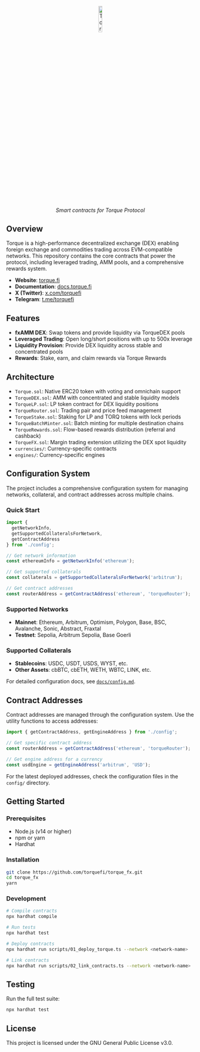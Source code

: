 <p align="center">
  <img src="https://cdn.prod.website-files.com/6556f6be06fc2abb8a8da998/665ce0e7788b3d8fe85d1fed_torque-square%20copy%202.png" alt="Torque Logo" width="13.4%">
</p>
<p align="center">
  <i align="center">Smart contracts for Torque Protocol</i>
</p>

## Overview

Torque is a high-performance decentralized exchange (DEX) enabling foreign exchange and commodities trading across EVM-compatible networks. This repository contains the core contracts that power the protocol, including leveraged trading, AMM pools, and a comprehensive rewards system.

- **Website**: [torque.fi](https://torque.fi)
- **Documentation**: [docs.torque.fi](https://docs.torque.fi)
- **X (Twitter)**: [x.com/torquefi](https://x.com/torquefi)
- **Telegram**: [t.me/torquefi](https://t.me/torquefi)

## Features

- **fxAMM DEX**: Swap tokens and provide liquidity via TorqueDEX pools
- **Leveraged Trading**: Open long/short positions with up to 500x leverage
- **Liquidity Provision**: Provide DEX liquidity across stable and concentrated pools
- **Rewards**: Stake, earn, and claim rewards via Torque Rewards

## Architecture

- `Torque.sol`: Native ERC20 token with voting and omnichain support
- `TorqueDEX.sol`: AMM with concentrated and stable liquidity models
- `TorqueLP.sol`: LP token contract for DEX liquidity positions
- `TorqueRouter.sol`: Trading pair and price feed management
- `TorqueStake.sol`: Staking for LP and TORQ tokens with lock periods
- `TorqueBatchMinter.sol`: Batch minting for multiple destination chains
- `TorqueRewards.sol`: Flow-based rewards distribution (referral and cashback)
- `TorqueFX.sol`: Margin trading extension utilizing the DEX spot liquidity
- `currencies/`: Currency-specific contracts
- `engines/`: Currency-specific engines

## Configuration System

The project includes a comprehensive configuration system for managing networks, collateral, and contract addresses across multiple chains.

### Quick Start

```typescript
import { 
  getNetworkInfo, 
  getSupportedCollateralsForNetwork,
  getContractAddress 
} from './config';

// Get network information
const ethereumInfo = getNetworkInfo('ethereum');

// Get supported collaterals
const collaterals = getSupportedCollateralsForNetwork('arbitrum');

// Get contract addresses
const routerAddress = getContractAddress('ethereum', 'torqueRouter');
```

### Supported Networks

- **Mainnet**: Ethereum, Arbitrum, Optimism, Polygon, Base, BSC, Avalanche, Sonic, Abstract, Fraxtal
- **Testnet**: Sepolia, Arbitrum Sepolia, Base Goerli

### Supported Collaterals

- **Stablecoins**: USDC, USDT, USDS, WYST, etc.
- **Other Assets**: cbBTC, cbETH, WETH, WBTC, LINK, etc.

For detailed configuration docs, see [`docs/config.md`](docs/CONFIG.md).

## Contract Addresses

Contract addresses are managed through the configuration system. Use the utility functions to access addresses:

```typescript
import { getContractAddress, getEngineAddress } from './config';

// Get specific contract address
const routerAddress = getContractAddress('ethereum', 'torqueRouter');

// Get engine address for a currency
const usdEngine = getEngineAddress('arbitrum', 'USD');
```

For the latest deployed addresses, check the configuration files in the `config/` directory.

## Getting Started

### Prerequisites

- Node.js (v14 or higher)
- npm or yarn
- Hardhat

### Installation

```bash
git clone https://github.com/torquefi/torque_fx.git
cd torque_fx
yarn
```

### Development

```bash
# Compile contracts
npx hardhat compile

# Run tests
npx hardhat test

# Deploy contracts
npx hardhat run scripts/01_deploy_torque.ts --network <network-name>

# Link contracts
npx hardhat run scripts/02_link_contracts.ts --network <network-name>
```

## Testing

Run the full test suite:

```bash
npx hardhat test
```

## License

This project is licensed under the GNU General Public License v3.0.